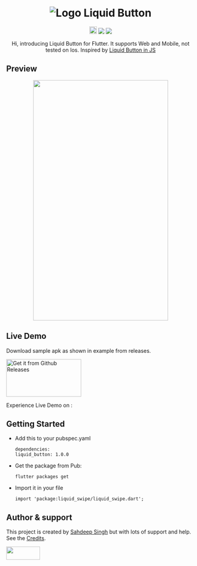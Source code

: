 <h1 align="center" xmlns="http://www.w3.org/1999/html">
  <br>
   <img src="https://github.com/iamSahdeep/liquid_button/blob/master/Assets/topImage.png" alt="Logo Liquid Button" title="Liquid Button" />
  <br>
</h1>
<p align="center">
 <a href="https://github.com/iamSahdeep/liquid_button/releases" <img height="20" alt="GitHub All Releases" src="https://img.shields.io/github/downloads/iamSahdeep/liquid_button/total.svg?style=for-the-badge"></a>
 <a href="https://pub.dev/packages/liquid_button"> <img height="20" alt="Pub" src="https://img.shields.io/pub/v/liquid_button.svg?style=for-the-badge"></a>
 <a href="https://github.com/iamSahdeep/liquid_swipe_button/blob/master/LICENSE"><img src="https://img.shields.io/badge/license-APACHE2.0-blue.svg?longCache=true&style=flat-square"></a>
   <a href="https://flutter.dev"><img src="https://img.shields.io/badge/Built%20for-Flutter-blue.svg?longCache=true&style=flat-square" "></a>
</p>

<p align="center">
  Hi, introducing Liquid Button for Flutter. It supports Web and Mobile, not tested on Ios. Inspired by <a href="https://codepen.io/electerious/pen/gOOLgjd">Liquid Button in JS</a>
</p>

## Preview
<p align="center">
<img src="https://github.com/iamSahdeep/liquid_button/blob/master/Assets/exampleMobile.gif" width="360" height="640">
</p>


## Live Demo

Download sample apk as shown in example from releases.

<a href='https://github.com/iamSahdeep/liquid_button/releases'><img alt='Get it from Github Releases' src='https://i0.wp.com/dimitrology.com/wp-content/uploads/2017/02/download-apk.png?resize=172%2C100&ssl=1' width="200" height="100"/></a>


Experience Live Demo on :


## Getting Started
* Add this to your pubspec.yaml
  ```
  dependencies:
  liquid_button: 1.0.0

  ```
* Get the package from Pub:

  ```
  flutter packages get
  ```
* Import it in your file

  ```
  import 'package:liquid_swipe/liquid_swipe.dart';
  ```

## Author & support
This project is created by [Sahdeep Singh](https://github.com/iamSahdeep) but with lots of support and help. See the [Credits](https://github.com/iamSahdeep/liquid_swipe_flutter/blob/master/README.md#credits).

<img src="https://cdn-images-1.medium.com/max/1200/1*2yFbiGdcACiuLGo4dMKmJw.jpeg" width="90" height="35">
